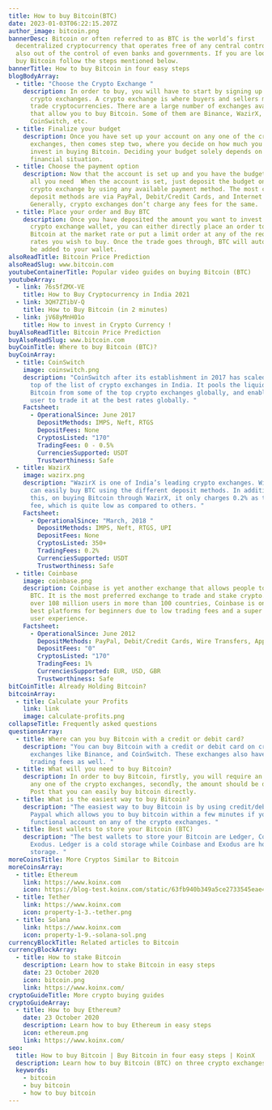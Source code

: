 ```yaml
---
title: How to buy Bitcoin(BTC)
date: 2023-01-03T06:22:15.207Z
author_image: bitcoin.png
bannerDesc: Bitcoin or often referred to as BTC is the world’s first
  decentralized cryptocurrency that operates free of any central control and is
  also out of the control of even banks and governments. If you are looking to
  buy Bitcoin follow the steps mentioned below.
bannerTitle: How to buy Bitcoin in four easy steps
blogBodyArray:
  - title: "Choose the Crypto Exchange "
    description: In order to buy, you will have to start by signing up on any of the
      crypto exchanges. A crypto exchange is where buyers and sellers meet to
      trade cryptocurrencies. There are a large number of exchanges available
      that allow you to buy Bitcoin. Some of them are Binance, WazirX,
      CoinSwitch, etc.
  - title: Finalize your budget
    description: Once you have set up your account on any one of the crypto
      exchanges, then comes step two, where you decide on how much you want to
      invest in buying Bitcoin. Deciding your budget solely depends on your
      financial situation.
  - title: Choose the payment option
    description: Now that the account is set up and you have the budget with you,
      all you need  When the account is set, just deposit the budget on the
      crypto exchange by using any available payment method. The most common
      deposit methods are via PayPal, Debit/Credit Cards, and Internet Banking.
      Generally, crypto exchanges don’t charge any fees for the same.
  - title: Place your order and Buy BTC
    description: Once you have deposited the amount you want to invest into the
      crypto exchange wallet, you can either directly place an order to buy
      Bitcoin at the market rate or put a limit order at any of the required
      rates you wish to buy. Once the trade goes through, BTC will automatically
      be added to your wallet.
alsoReadTitle: Bitcoin Price Prediction
alsoReadSlug: www.bitcoin.com
youtubeContainerTitle: Popular video guides on buying Bitcoin (BTC)
youtubeArray:
  - link: 76s5fZMX-VE
    title: How to Buy Cryptocurrency in India 2021
  - link: 3QH7ZTibV-Q
    title: How to Buy Bitcoin (in 2 minutes)
  - link: jV68yMnH01o
    title: How to invest in Crypto Currency !
buyAlsoReadTitle: Bitcoin Price Prediction
buyAlsoReadSlug: www.bitcoin.com
buyCoinTitle: Where to buy Bitcoin (BTC)?
buyCoinArray:
  - title: CoinSwitch
    image: coinswitch.png
    description: "CoinSwitch after its establishment in 2017 has scaled up to the
      top of the list of crypto exchanges in India. It pools the liquidity of
      Bitcoin from some of the top crypto exchanges globally, and enables the
      user to trade it at the best rates globally. "
    Factsheet:
      - OperationalSince: June 2017
        DepositMethods: IMPS, Neft, RTGS
        DepositFees: None
        CryptosListed: "170"
        TradingFees: 0 - 0.5%
        CurrenciesSupported: USDT
        Trustworthiness: Safe
  - title: WazirX
    image: wazirx.png
    description: "WazirX is one of India’s leading crypto exchanges. With WazirX you
      can easily buy BTC using the different deposit methods. In addition to
      this, on buying Bitcoin through WazirX, it only charges 0.2% as trading
      fee, which is quite low as compared to others. "
    Factsheet:
      - OperationalSince: "March, 2018 "
        DepositMethods: IMPS, Neft, RTGS, UPI
        DepositFees: None
        CryptosListed: 350+
        TradingFees: 0.2%
        CurrenciesSupported: USDT
        Trustworthiness: Safe
  - title: Coinbase
    image: coinbase.png
    description: Coinbase is yet another exchange that allows people to buy and sell
      BTC. It is the most preferred exchange to trade and stake crypto. Having
      over 108 million users in more than 100 countries, Coinbase is one of the
      best platforms for beginners due to low trading fees and a super smooth
      user experience.
    Factsheet:
      - OperationalSince: June 2012
        DepositMethods: PayPal, Debit/Credit Cards, Wire Transfers, Apple/Google Pay
        DepositFees: "0"
        CryptosListed: "170"
        TradingFees: 1%
        CurrenciesSupported: EUR, USD, GBR
        Trustworthiness: Safe
bitCoinTitle: Already Holding Bitcoin?
bitcoinArray:
  - title: Calculate your Profits
    link: link
    image: calculate-profits.png
collapseTitle: Frequently asked questions
questionsArray:
  - title: Where can you buy Bitcoin with a credit or debit card?
    description: "You can buy Bitcoin with a credit or debit card on crypto
      exchanges like Binance, and CoinSwitch. These exchanges also have very low
      trading fees as well. "
  - title: What will you need to buy Bitcoin?
    description: In order to buy Bitcoin, firstly, you will require an account on
      any one of the crypto exchanges, secondly, the amount should be deposited.
      Post that you can easily buy bitcoin directly.
  - title: What is the easiest way to buy Bitcoin?
    description: "The easiest way to buy Bitcoin is by using credit/debit cards or
      Paypal which allows you to buy bitcoin within a few minutes if you have a
      functional account on any of the crypto exchanges. "
  - title: Best wallets to store your Bitcoin (BTC)
    description: "The best wallets to store your Bitcoin are Ledger, Coinbase and
      Exodus. Ledger is a cold storage while Coinbase and Exodus are hot
      storage. "
moreCoinsTitle: More Cryptos Similar to Bitcoin
moreCoinsArray:
  - title: Ethereum
    link: https://www.koinx.com
    icon: https://blog-test.koinx.com/static/63fb940b349a5ce2733545eae4116c5c/ET.png
  - title: Tether
    link: https://www.koinx.com
    icon: property-1-3.-tether.png
  - title: Solana
    link: https://www.koinx.com
    icon: property-1-9.-solana-sol.png
currencyBlockTitle: Related articles to Bitcoin
currencyBlockArray:
  - title: How to stake Bitcoin
    description: Learn how to stake Bitcoin in easy steps
    date: 23 October 2020
    icon: bitcoin.png
    link: https://www.koinx.com/
cryptoGuideTitle: More crypto buying guides
cryptoGuideArray:
  - title: How to buy Ethereum?
    date: 23 October 2020
    description: Learn how to buy Ethereum in easy steps
    icon: ethereum.png
    link: https://www.koinx.com/
seo:
  title: How to buy Bitcoin | Buy Bitcoin in four easy steps | KoinX
  description: Learn how to buy Bitcoin (BTC) on three crypto exchanges
  keywords:
    - bitcoin
    - buy bitcoin
    - how to buy bitcoin
---
```

